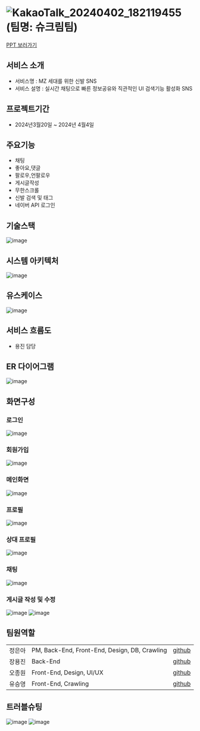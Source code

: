 # ![KakaoTalk_20240402_182119455](https://github.com/2023-SMHRD-KDT-AI-16/Shoekream/assets/157657703/b77a1bfd-a43d-4518-bfc7-b2b4f60024c5) <br>(팀명: 슈크림팀)
<a href="https://www.miricanvas.com/v/131r577">PPT 보러가기</a>
## 서비스 소개
- 서비스명 : MZ 세대를 위한 신발 SNS  
- 서비스 설명 : 실시간 채팅으로 빠른 정보공유와 직관적인 UI 검색기능 활성화 SNS 

## 프로젝트기간
- 2024년3월20일 ~ 2024년 4월4일 

## 주요기능
-  채팅
-  좋아요,댓글
-  팔로우,언팔로우
-  게시글작성
-  무한스크롤
-  신발 검색 및 태그
-  네이버 API 로그인
## 기술스택
![image](https://github.com/2023-SMHRD-KDT-AI-16/Shoekream/assets/157657703/fbb90356-2a0a-4776-b2ec-382f11a39143)


## 시스템 아키텍처
![image](https://github.com/2023-SMHRD-KDT-AI-16/Shoekream/assets/157657703/e9fe1fbb-5812-4504-a88b-f52a15723d82)


## 유스케이스
![image](https://github.com/2023-SMHRD-KDT-AI-16/Shoekream/assets/157584487/3f34ecc0-bcee-450f-8989-4672d319c480)


## 서비스 흐름도
- 용진 담당
## ER 다이어그램
![image](https://github.com/2023-SMHRD-KDT-AI-16/Shoekream/assets/157657703/6aa42cbd-d531-4873-9c39-3ad2c4bdf11b)

## 화면구성

### 로그인
 ![image](https://github.com/2023-SMHRD-KDT-AI-16/Shoekream/assets/157657703/61d32b57-0893-47a3-9c8f-02c4aaedb813)
### 회원가입 
![image](https://github.com/2023-SMHRD-KDT-AI-16/Shoekream/assets/157657703/74778783-0c49-4501-a880-13dbaff6ccba)
### 메인화면
![image](https://github.com/2023-SMHRD-KDT-AI-16/Shoekream/assets/157657703/ed7048b0-4b56-4a09-89ec-ddd2e184462e)

### 프로필 
![image](https://github.com/2023-SMHRD-KDT-AI-16/Shoekream/assets/157657703/662f7564-2a12-4e97-866c-15d02e9502ec)

### 상대 프로필
![image](https://github.com/2023-SMHRD-KDT-AI-16/Shoekream/assets/157657703/40645937-d156-4852-9b9d-679b2aad3979)

### 채팅
![image](https://github.com/2023-SMHRD-KDT-AI-16/Shoekream/assets/157657703/dcaeb387-bf29-49e1-9f38-c14686490e31)

### 게시글 작성 및 수정 
![image](https://github.com/2023-SMHRD-KDT-AI-16/Shoekream/assets/157657703/f88059c0-b05e-43ae-a831-3ef77c000f07)
![image](https://github.com/2023-SMHRD-KDT-AI-16/Shoekream/assets/157657703/b7ecab8b-5d24-4c4b-9e1c-5c19f865b467)


## 팀원역할
<table>
    <tr>
        <td>정은아</td>
        <td>PM, Back-End, Front-End, Design, DB, Crawling</td>
       <td align="center"><a href="https://github.com/JeongEun-A" target="_blank">github</a></td>
    </tr>
     <tr>
        <td>장용진</td>
        <td>Back-End </td>
         <td align="center"><a href="https://github.com/SaveJobs" target="_blank">github</a></td>
    </tr> 
     <tr>
        <td>오종원</td>
        <td>Front-End, Design, UI/UX</td>
      <td align="center"><a href="https://github.com/jong-won-oh" target="_blank">github</a></td>
    </tr>
    <tr>
        <td>유승영</td>
        <td>Front-End, Crawling </td>
       <td align="center"><a href="https://github.com/tmddud2024" target="_blank">github</a></td>
    </tr>
</table>

## 트러블슈팅

![image](https://github.com/2023-SMHRD-KDT-AI-16/Shoekream/assets/157657703/5ca02c88-c98d-41e7-b330-d8df5683a437)
![image](https://github.com/2023-SMHRD-KDT-AI-16/Shoekream/assets/157657703/0ecb92b7-cb5b-4277-ae55-5d2920066c92)




